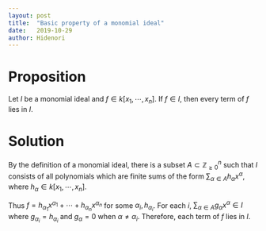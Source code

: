 ```yaml
---
layout: post
title:  "Basic property of a monomial ideal"
date:   2019-10-29
author: Hidenori
---
```


# Proposition
Let $I$ be a monomial ideal and $f \in k[x_1, \cdots, x_n]$.
If $f \in I$, then every term of $f$ lies in $I$.

# Solution
By the definition of a monomial ideal, there is a subset $A \subset \mathbb{Z}^n_{\geq 0}$ such that $I$ consists of all polynomials which are finite sums of the form $\sum_{\alpha \in A} h_{\alpha} x^{\alpha}$, where $h_{\alpha} \in k[x_1, \cdots, x_n]$.

Thus $f = h_{\alpha_1}x^{\alpha_1} + \cdots + h_{\alpha_n}x^{\alpha_n}$ for some $\alpha_i, h_{\alpha_i}$.
For each $i$, $\sum_{\alpha \in A} g_{\alpha}x^{\alpha} \in I$ where $g_{\alpha_i} = h_{\alpha_i}$ and $g_{\alpha} = 0$ when $\alpha \ne \alpha_i$.
Therefore, each term of $f$ lies in $I$.
